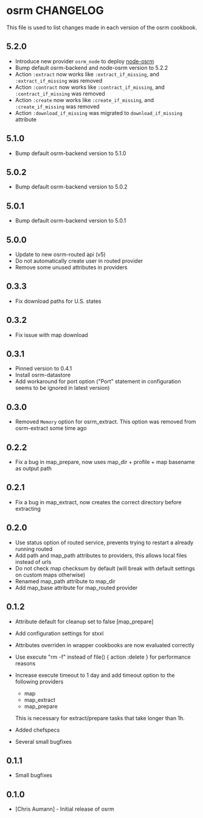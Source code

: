 osrm CHANGELOG
==============

This file is used to list changes made in each version of the osrm cookbook.

5.2.0
-----

- Introduce new provider `osrm_node` to deploy [node-osrm](https://github.com/Project-OSRM/node-osrm)
- Bump default osrm-backend and node-osrm version to 5.2.2
- Action `:extract` now works like `:extract_if_missing`, and `:extract_if_missing` was removed
- Action `:contract` now works like `:contract_if_missing`, and `:contract_if_missing` was removed
- Action `:create` now works like `:create_if_missing`, and `:create_if_missing` was removed
- Action `:download_if_missing` was migrated to `download_if_missing` attribute

5.1.0
-----

- Bump default osrm-backend version to 5.1.0

5.0.2
-----

- Bump default osrm-backend version to 5.0.2

5.0.1
-----

- Bump default osrm-backend version to 5.0.1

5.0.0
-----

- Update to new osrm-routed api (v5)
- Do not automatically create user in routed provider
- Remove some unused attributes in providers

0.3.3
-----

- Fix download paths for U.S. states

0.3.2
-----

- Fix issue with map download

0.3.1
-----

- Pinned version to 0.4.1
- Install osrm-datastore
- Add workaround for port option ("Port" statement in configuration seems to be ignored in latest version)

0.3.0
-----

- Removed `Memory` option for osrm_extract. This option was removed from osrm-extract some time ago

0.2.2
-----

- Fix a bug in map_prepare, now uses map_dir + profile + map basename as output path

0.2.1
-----

- Fix a bug in map_extract, now creates the correct directory before extracting

0.2.0
-----

- Use status option of routed service, prevents trying to restart a already running routed
- Add path and map_path attributes to providers, this allows local files instead of urls
- Do not check map checksum by default (will break with default settings on custom maps otherwise)
- Renamed map_path attribute to map_dir
- Add map_base attribute for map_routed provider


0.1.2
-----

- Attribute default for cleanup set to false [map_prepare]
- Add configuration settings for stxxl
- Attributes overriden in wrapper cookbooks are now evaluated correctly
- Use execute "rm -f" instead of file() { action :delete } for performance reasons
- Increase execute timeout to 1 day and add timeout option to the following providers

  * map
  * map_extract
  * map_prepare

  This is necessary for extract/prepare tasks that take longer than 1h.

- Added chefspecs
- Several small bugfixes


0.1.1
-----

- Small bugfixes


0.1.0
-----
- [Chris Aumann] - Initial release of osrm
